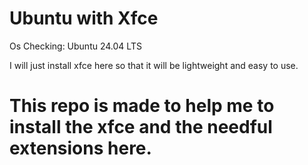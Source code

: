 # Ubuntu with Xfce

Os Checking: Ubuntu 24.04 LTS

I will just install xfce here so that it will be lightweight and easy to use.

# This repo is made to help me to install the xfce and the needful extensions here.
